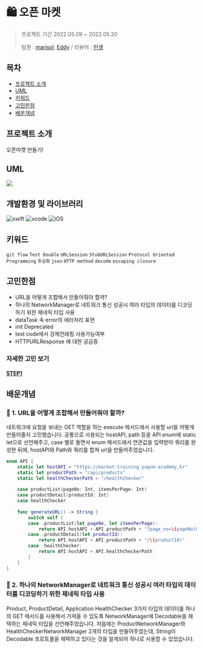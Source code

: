 # 🛍 오픈 마켓

>프로젝트 기간 2022.05.09 ~ 2022.05.20
>
>팀원 : [marisol](https://github.com/marisol-develop), [Eddy](https://github.com/kimkyunghun3) / 리뷰어 : [린생](https://github.com/jungseungyeo)

## 목차

- [프로젝트 소개](#프로젝트-소개)
- [UML](#UML)
- [키워드](#키워드)
- [고민한점](#고민한점)
- [배운개념](#배운개념)

## 프로젝트 소개

오픈마켓 만들기!


## UML
![](https://i.imgur.com/7gT8slu.jpg)

## 개발환경 및 라이브러리
![swift](https://img.shields.io/badge/swift-5.5-orange)
![xcode](https://img.shields.io/badge/Xcode-13.0-blue)
![iOS](https://img.shields.io/badge/iOS-13.0-yellow)

## 키워드

`git flow` `Test Double` `URLSession` `StubURLSession` `Protocol Oriented Programming` `추상화` `json` `HTTP method` `decode` `escaping closure`

## 고민한점

- URL을 어떻게 조합해서 만들어줘야 할까?
- 하나의 NetworkManager로 네트워크 통신 성공시 여러 타입의 데이터를 디코딩하기 위한 제네릭 타입 사용
- dataTask 속 error의 에러처리 표현
- init Deprecated
- test code에서 강제언래핑 사용가능여부
- HTTPURLResponse 에 대한 궁금증

### 자세한 고민 보기

#### [STEP1]()


## 배운개념

### 📌 1. URL을 어떻게 조합해서 만들어줘야 할까?

네트워크에 요청을 보내는 GET 역할을 하는 execute 메서드에서 사용할 url을 어떻게 만들어줄지 고민했습니다.
공통으로 사용되는 hostAPI, path 등을 API enum에 static let으로 선언해주고, case 별로 돌면서 enum 메서드에서 연관값을 입력받아 쿼리를 완성한 뒤에, hostAPI와 Path와 쿼리를 합쳐 url을 만들어주었습니다.

```swift
enum API {
    static let hostAPI = "https://market-training.yagom-academy.kr"
    static let productPath = "/api/products"
    static let healthCheckerPath = "/healthChecker"
    
    case productList(pageNo: Int, itemsPerPage: Int)
    case productDetail(productId: Int)
    case healthChecker
    
    func generateURL() -> String {
        switch self {
        case .productList(let pageNo, let itemsPerPage):
            return API.hostAPI + API.productPath + "?page_no=\(pageNo)&items_per_page=\(itemsPerPage)"
        case .productDetail(let productId):
            return API.hostAPI + API.productPath + "/\(productId)"
        case .healthChecker:
            return API.hostAPI + API.healthCheckerPath
        }
    }
}
```

### 📌 2. 하나의 NetworkManager로 네트워크 통신 성공시 여러 타입의 데이터를 디코딩하기 위한 제네릭 타입 사용

Product, ProductDetail, Application HealthChecker 3가지 타입의 데이터를 하나의 GET 메서드를 사용해서 가져올 수 있도록 NetworkManager에 Decodable을 채택하는 제네릭 타입을 선언해주었습니다. 처음에는 ProductNetworkManager와 HealthCheckerNetworkManager 2개의 타입을 만들어주었는데, String이 Decodable 프로토콜을 채택하고 있다는 것을 알게되어 하나로 사용할 수 있었습니다.

